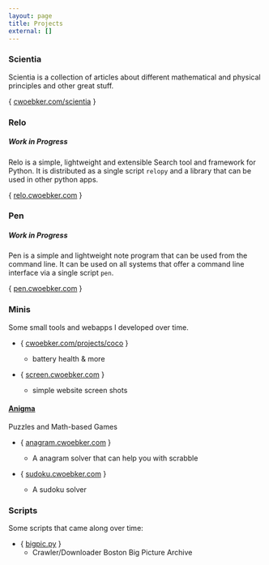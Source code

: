 ```yaml
---
layout: page
title: Projects
external: []
---
```


### Scientia

Scientia is a collection of articles about different mathematical and physical principles and other great stuff.

{ [cwoebker.com/scientia](/scientia) }

### Relo

##### Work in Progress

Relo is a simple, lightweight and extensible Search tool and framework for Python. It is distributed as a
single script `relopy` and a library that can be used in other python apps.

{ [relo.cwoebker.com](http://relo.cwoebker.com) }

### Pen

##### Work in Progress

Pen is a simple and lightweight note program that can be used from the command line. It can be used on all systems that offer a command line interface via a single script `pen`.

{ [pen.cwoebker.com](http://pen.cwoebker.com) }

### Minis

Some small tools and webapps I developed over time.

- { [cwoebker.com/projects/coco](http://cwoebker.com/projects/coco) }
    - battery health & more

- { [screen.cwoebker.com](http://screen.cwoebker.com) }
    - simple website screen shots

#### [Anigma](http://anigma.cwoebker.com)

Puzzles and Math-based Games

- { [anagram.cwoebker.com](http://anagram.cwoebker.com) }
	- A anagram solver that can help you with scrabble

- { [sudoku.cwoebker.com](http://sudoku.cwoebker.com) }
    - A sudoku solver

### Scripts ###

Some scripts that came along over time:

- { [bigpic.py](http://cwoebker.com/posts/the-beauty-of-big-pictures/) }
    - Crawler/Downloader Boston Big Picture Archive

